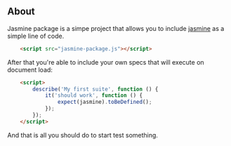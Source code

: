 About
-----

Jasmine package is a simpe project that allows you to include [jasmine](http://pivotal.github.io/jasmine/) as a simple line of code.

```html
    <script src="jasmine-package.js"></script>
```
After that you're able to include your own specs that will execute on document load:

```html
    <script>
        describe('My first suite', function () {
            it('should work', function () {
                expect(jasmine).toBeDefined();
            });
        });
    </script>
```

And that is all you should do to start test something.
